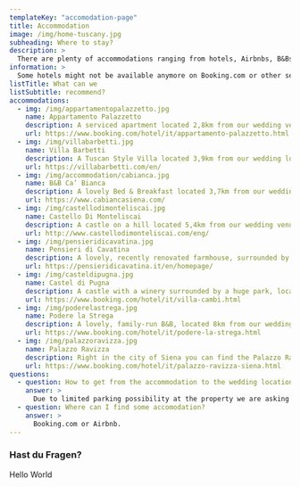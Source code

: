```yaml
---
templateKey: "accomodation-page"
title: Accommodation
image: /img/home-tuscany.jpg
subheading: Where to stay?
description: >
  There are plenty of accommodations ranging from hotels, Airbnbs, B&Bs and Agriturismos in the area, we are sure you will find something. To make your search easier we looked for some places in the countryside, outside of the city’s center, that are conveniently located for reaching both the wedding venue and the old town, and made a list. If you want to stay in Siena’s center, there are many available options, so feel free to find one that fits your needs best.
information: >
  Some hotels might not be available anymore on Booking.com or other search engines, but it could pay off to just call there and ask. There might be still something available. ☎️ If you come by car and stay inside of Siena or any other bigger city, make sure to pick a hotel that is outside of the ZTL (Zona Traffico Limitato - Limited Traffic Zone) ⛔ or one, that gives you an allowance to enter and park, otherwise you will have to pay a fine. 👮‍♂️ ⚠️
listTitle: What can we
listSubtitle: recommend?
accommodations:
  - img: /img/appartamentopalazzetto.jpg
    name: Appartamento Palazzetto
    description: A serviced apartment located 2,8km from our wedding venue (countryside road) and 8km from Siena’s Old Town. They offer an apartment with a balcony for 2 (large double bed), and a Maisonette for 4-6 people.
    url: https://www.booking.com/hotel/it/appartamento-palazzetto.html
  - img: /img/villabarbetti.jpg
    name: Villa Barbetti
    description: A Tuscan Style Villa located 3,9km from our wedding location and 6,1km from Siena's Old Town. They offer 3 rooms. Contact the property to ask about availability and prices.
    url: https://villabarbetti.com/en/
  - img: /img/accommodation/cabianca.jpg
    name: B&B Ca’ Bianca
    description: A lovely Bed & Breakfast located 3,7km from our wedding location and 6km from Siena's Old Town. They offer double rooms with breakfast. The B&B doesn’t accommodate children under 14.
    url: https://www.cabiancasiena.com/
  - img: /img/castellodimonteliscai.jpg
    name: Castello Di Monteliscai
    description: A castle on a hill located 5,4km from our wedding venue and 5,5km from Siena’s Old Town. They offer double, triple and quadruple rooms as well as apartments for 2-6 people. Their website booking form doesn’t work so contact them per phone or email.
    url: http://www.castellodimonteliscai.com/eng/
  - img: /img/pensieridicavatina.jpg
    name: Pensieri di Cavatina
    description: A lovely, recently renovated farmhouse, surrounded by nature, vineyards and cypresses, located 5,5km from our wedding venue (countryside road) and 12km from Siena’s Old Town. They offer rooms for 2-3 people. If they are sold out on booking.com, try their website.
    url: https://pensieridicavatina.it/en/homepage/
  - img: /img/casteldipugna.jpg
    name: Castel di Pugna
    description: A castle with a winery surrounded by a huge park, located 6km from our wedding venue and 3,7km from Siena’s Old Town. They offer a two bedroom apartment for 2-4 people. Use their website or booking.com
    url: https://www.booking.com/hotel/it/villa-cambi.html
  - img: /img/poderelastrega.jpg
    name: Podere la Strega
    description: A lovely, family-run B&B, located 8km from our wedding venue and 2,9km from Siena’s Old Town. They offer single and double rooms (1-4 people) with continental breakfast included. Use booking.com for an easy booking.
    url: https://www.booking.com/hotel/it/podere-la-strega.html
  - img: /img/palazzoravizza.jpg
    name: Palazzo Ravizza
    description: Right in the city of Siena you can find the Palazzo Ravizza, a hotel we once stayed during our vacation in Tuscany. They offer cute, exclusive rooms with a very nostalgic flair and atmosphere. It's the perfect choice, if you want to explore Siena, although it's 17,0 km from the wedding location.
    url: https://www.booking.com/hotel/it/palazzo-ravizza-siena.html
questions:
  - question: How to get from the accommodation to the wedding location? 🚕
    answer: >
      Due to limited parking possibility at the property we are asking and strongly advising to carpool with other guests to and from the wedding, eventually please use local transportation service <a href="https://www.sartinisiena.com/en/" target="_blank">www.sartinisiena.com</a> to arrange a transportation for coming back to your booked accommodations, since Taxis in Siena are not reliable at late night hours.
  - question: Where can I find some accomodation?
    answer: >
      Booking.com or Airbnb.
---
```


### Hast du Fragen?

Hello World

